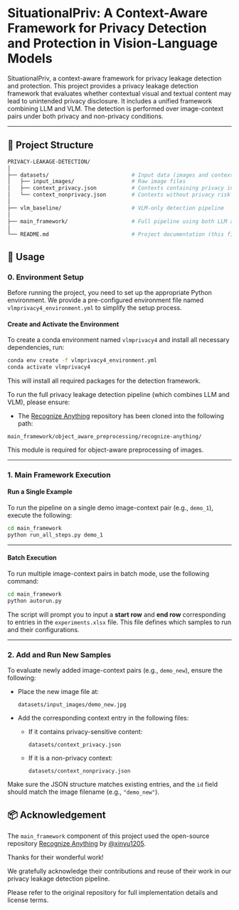 # SituationalPriv: A Context-Aware Framework for Privacy Detection and Protection in Vision-Language Models

SituationalPriv, a context-aware framework for privacy leakage detection and protection.
This project provides a privacy leakage detection framework that evaluates whether contextual visual and textual content may lead to unintended privacy disclosure. It includes a unified framework combining LLM and VLM. The detection is performed over image-context pairs under both privacy and non-privacy conditions.

---

## 📁 Project Structure

```bash
PRIVACY-LEAKAGE-DETECTION/
│
├── datasets/                          # Input data (images and context)
│   ├── input_images/                  # Raw image files
│   ├── context_privacy.json           # Contexts containing privacy information
│   └── context_nonprivacy.json        # Contexts without privacy risk
│   
├── vlm_baseline/                      # VLM-only detection pipeline
│   
├── main_framework/                    # Full pipeline using both LLM and VLM
│
└── README.md                          # Project documentation (this file)
````

## 🚀 Usage

### 0. Environment Setup

Before running the project, you need to set up the appropriate Python environment. We provide a pre-configured environment file named `vlmprivacy4_environment.yml` to simplify the setup process.

#### Create and Activate the Environment

To create a conda environment named `vlmprivacy4` and install all necessary dependencies, run:

```bash
conda env create -f vlmprivacy4_environment.yml
conda activate vlmprivacy4
```

This will install all required packages for the detection framework.

To run the full privacy leakage detection pipeline (which combines LLM and VLM), please ensure:

* The [Recognize Anything](https://github.com/xinyu1205/recognize-anything) repository has been cloned into the following path:

```
main_framework/object_aware_preprocessing/recognize-anything/
```

This module is required for object-aware preprocessing of images.

---

### 1. Main Framework Execution



#### Run a Single Example

To run the pipeline on a single demo image-context pair (e.g., `demo_1`), execute the following:

```bash
cd main_framework
python run_all_steps.py demo_1
```

---

#### Batch Execution

To run multiple image-context pairs in batch mode, use the following command:

```bash
cd main_framework
python autorun.py
```

The script will prompt you to input a **start row** and **end row** corresponding to entries in the `experiments.xlsx` file. This file defines which samples to run and their configurations.

---

### 2. Add and Run New Samples

To evaluate newly added image-context pairs (e.g., `demo_new`), ensure the following:

* Place the new image file at:

  ```
  datasets/input_images/demo_new.jpg
  ```

* Add the corresponding context entry in the following files:

  * If it contains privacy-sensitive content:

    ```
    datasets/context_privacy.json
    ```

  * If it is a non-privacy context:

    ```
    datasets/context_nonprivacy.json
    ```

Make sure the JSON structure matches existing entries, and the `id` field should match the image filename (e.g., `"demo_new"`).



## 📦 Acknowledgement

The `main_framework` component of this project used the open-source repository [Recognize Anything](https://github.com/xinyu1205/recognize-anything) by [@xinyu1205](https://github.com/xinyu1205).  

Thanks for their wonderful work!

We gratefully acknowledge their contributions and reuse of their work in our privacy leakage detection pipeline.

Please refer to the original repository for full implementation details and license terms.
